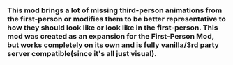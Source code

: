 ### This mod brings a lot of missing third-person animations from the first-person or modifies them to be better representative to how they should look like or look like in the first-person. This mod was created as an expansion for the First-Person Mod, but works completely on its own and is fully vanilla/3rd party server compatible(since it's all just visual).
